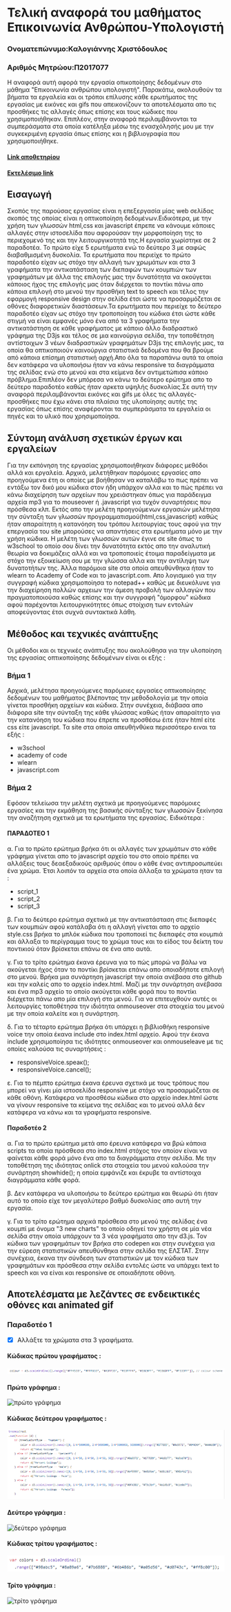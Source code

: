 # Τελική αναφορά του μαθήματος Επικοινωνία Ανθρώπου-Υπολογιστή
### Ονοματεπώνυμο:Καλογιάννης Χριστόδουλος
### Αριθμός Μητρώου:Π2017077

Η αναφορά αυτή αφορά την εργασία οπικοποίησης δεδομένων στο μάθημα "Επικοινωνία ανθρώπου υπολογιστή". Παρακάτω, ακολουθούν τα βήματα τα εργαλεία και οι τρόποι επίλυσης κάθε ερωτήματος της εργασίας με εικόνες και gifs που απεικονίζουν τα αποτελέσματα απο τις  προσθήκες τις αλλαγές όπως επίσης και τους κώδικες που χρησιμοποιήθηκαν. Επιπλέον, στην αναφορά περιλαμβάνονται τα συμπεράσματα στα οποία κατέληξα μέσω της ενασχόλησής μου με την συγκεκριμένη εργασία όπως επίσης και η βιβλιογραφία που χρησιμοποιήθηκε.

#### [Link αποθετηρίου](https://github.com/chriskalo/D3js-US-educational-attainment)
#### [Εκτελέσιμο link](https://chriskalo.github.io/D3js-US-educational-attainment/)




## Εισαγωγή
Σκοπός της παρούσας εργασίας είναι η επεξεργασία μίας web σελίδας σκοπός της οποίας είναι η οπτικοποίηση δεδομένων.Ειδικότερα, με την χρήση των γλωσσών html,css και javascript έπρεπε να κάνουμε κάποιες αλλαγές στην ιστοσελίδα που αφορούσαν την μορφοποίηση της το περιεχομενό της και την λειτουργικοτητά της.Η εργασία χωρίστηκε σε 2 παραδοτέα. Το πρώτο είχε 5 ερωτήματα ενώ το δεύτερο 3 με σαφώς διαβαθμισμένη δυσκολία.
Τα ερωτήματα που περιείχε το πρώτο παραδοτέο είχαν ως στόχο την αλλαγή των χρωμάτων και στα 3 γραφήματα την αντικατάσταση των διεπαφών των κουμπιών των γραφημάτων με άλλα της επιλογής μας την δυνατότητα να ακούγεται κάποιος ήχος της επιλογής μας όταν διέρχεται το ποντίκι πάνω απο κάποια επιλογή στο μενού την προσθήκη text to speech και τέλος την εφαρμογή responsive design στην σελίδα έτσι ώστε να προσαρμόζεται σε οθόνες διαφορετικών διαστάσεων.Τα ερωτήματα που περιείχε το δεύτερο παραδοτέο είχαν ως στόχο την τροποποίηση του κώδικα έτσι ώστε κάθε στιγμή να είναι εμφανές μόνο ένα από τα 3 γραφήματα την αντικατάστηση σε κάθε γραφήματος με κάποιο άλλο διαδραστικό γράφημα της D3js και τέλος σε μια καινούργια σελίδα, την τοποθέτηση αντίστοιχων 3 νέων διαδραστικών γραφημάτων D3js της επιλογής μας, τα οποία θα οπτικοποιούν καινούργια στατιστικά δεδομένα που θα βρούμε από κάποια επίσημη στατιστική αρχή.Απο όλα τα παραπάνω αυτά τα οποία δεν κατάφερα να υλοποιήσω ήταν να κάνω responsive τα διαγράμματα της σελίδας ενώ στο μενού και στα κείμενα δεν αντιμετώπισα κάποιο πρόβλημα.Επιπλέον δεν μπόρεσα να κάνω το δεύτερο ερώτημα απο το δεύτερο παραδοτέο καθώς ήταν αρκετα υψηλής δυσκολίας.Σε αυτή την αναφορά περιλαμβάνονται εικόνες και gifs με όλες τις αλλαγές-προσθήκες που έχω κάνει στα πλαίσια της υλοποίησης αυτής της εργασίας όπως επίσης αναφέρονται τα συμπεράσματα τα εργαλεία  οι πηγές και το υλικό που χρησιμοποίησα.



## Σύντομη ανάλυση σχετικών έργων και εργαλείων
Για την εκπόνηση της εργασίας χρησιμοποιήθηκαν διάφορες μεθόδοι αλλά και εργαλεία. Αρχικά, μελετήθηκαν παρόμοιες εργασίες απο προηγούμενα έτη οι οποίες με βοήθησαν να καταλάβω το πως πρέπει να εντάξω τον δικό μου κώδικα στον ήδη υπάρχον αλλα και το πώς πρέπει να κάνω διαχείρηση των αρχείων που χρειάστηκαν όπως για παράδειγμα αρχεία mp3 για το mouseover ή .javascript για τυχόν συναρτήσεις που πρόσθεσα κλπ. Εκτός απο την μελέτη προηγούμενων εργασιών μελέτησα την σύνταξη των γλωσσών προγραμματισμού(html,css,javascript) καθώς ήταν απαραίτητη η κατανόηση του τρόπου λειτουργίας τους αφού για την επεργασία του site μπορούσες να απαντήσεις στα ερωτήματα μόνο με την χρήση κώδικα. Η μελέτη των γλωσσών αυτών έγινε σε site όπως το w3school το οποίο σου δίνει την δυνατότητα εκτός απο την αναλυτική θεωρία  να δοκιμάζεις αλλά και να τροποποιείς έτοιμα παραδείγματα με στόχο την εξοικείωση σου με την γλώσσα αλλα και την αντίληψη των δυνατοτήτων της. Άλλα παρόμοια site στα οποία απευθύνθηκα ήταν το wlearn το Academy of Code και το javascript.com. Απο λογισμικό για την συγγραφή κώδικα χρησιμοποίησα το notepad++ καθώς με διευκόλυνε για την διαχείρηση πολλών αρχειων την άμεση προβολή των αλλαγών που πραγματοποιούσα καθώς επίσης και την συγγραφή "όμορφου" κώδικα αφού παρέχονται λειτουργικότητες όπως στοίχιση των εντολών αποφεύγοντας έτσι συχνά συντακτικά λάθη.


## Μέθοδος και τεχνικές ανάπτυξης
Οι μέθοδοι και οι τεχνικές ανάπτυξης που ακολούθησα για την υλοποίηση της εργασίας οπτικοποίησης δεδομένων είναι οι εξής : 
### Βήμα 1
Αρχικά, μελέτησα προηγούμενες παρόμοιες εργασίες οπτικοποίησης δεδομένων του μαθήματος βλέποντας την μεθοδολογία με την οποία γίνεται προσθήκη αρχείων και κώδικα. Στην συνέχεια, διάβασα απο διάφορα site την σύνταξη της κάθε γλώσσας καθώς ήταν απαραίτητο για την κατανόηση του κώδικα που έπρεπε να προσθέσω έιτε ήταν html είτε css είτε javascript. Τα site στα οποία απευθήνθύκα περισσότερο ειναι τα εξής : 
   
* w3school
* academy of code
* wlearn
* javascript.com

### Βήμα 2
Εφόσον τελείωσα την μελέτη σχετικά με προηγούμενες παρόμοιες εργασίες και την εκμάθηση της βασικής σύνταξης των γλωσσών ξεκίνησα την αναζήτηση σχετικά με τα ερωτήματα της εργασίας. Ειδικότερα : 
#### ΠΑΡΑΔΟΤΕΟ 1
α. Για το πρώτο ερώτημα βρήκα ότι οι αλλαγές των χρωμάτων στο κάθε γράφημα γίνεται απο το javascript αρχείο του στο οποίο πρέπει να αλλάξεις τους δεαεξαδικούς αριθμούς όπου ο κάθε ένας αντιπροσωπεύει ένα χρώμα. Έτσι λοιπόν τα αρχεία στα οποία άλλαξα τα χρώματα ηταν τα :

* script_1
* script_2
* script_3

β. Για το δεύτερο ερώτημα σχετικά με την αντικατάσταση στις διεπαφές των κουμπιών αφού κατάλαβα ότι η αλλαγή γίνεται απο το αρχείο style.css βρήκα το μπλόκ κώδικα που τροποποιεί τις διεπαφές στα κουμπιά και άλλαξα το περίγραμμα τους το χρώμα τους και το είδος του δείκτη του ποντικιού όταν βρίσκεται επάνω σε ένα απο αυτά.

γ. Για το τρίτο ερώτημα έκανα έρευνα για το πώς μπορώ να βάλω να ακούγεται ήχος όταν το ποντίκι βρίσκεται επάνω απο οποιαδήποτε επιλογή στο μενού. Βρήκα μια συνάρτηση javascript την οποία ανέβασα στο github και την καλείς απο το αρχείο index.html. Μαζί με την συνάρτηση ανέβασα και ένα mp3 αρχείο το οποίο ακούγεται κάθε φορά που το ποντίκι διέρχεται πάνω απο μία επιλογή στο μενού. Για να επιτευχθούν αυτές οι λειτουργίες τοποθέτησα την ιδιότητα onmouseover στα στοιχεία του μενού με την οποία καλείτε και η συνάρτηση.

δ. Για το τέταρτο ερώτημα βρήκα ότι υπάρχει η βιβλιοθήκη responsive voice την οποία έκανα include στο index.html αρχείο. Αφού την έκανα include χρησιμοποίησα τις ιδιότητες onmouseover και onmouseleave με τις οποίες καλούσα τις συναρτήσεις : 

* responsiveVoice.speaκ();
* responsiveVoice.cancel();

ε. Για το πέμπτο ερώτημα έκανα έρευνα σχετικά με τους τρόπους που μπορεί να γίνει μία ιστοσελίδα responsive με στόχο να προσαρμόζεται σε κάθε οθόνη. Κατάφερα να προσθέσω κώδικα στο αρχείο index.html ώστε να γίνουν responsive τα κείμενα της σελίδας και το μενού αλλά δεν κατάφερα να κάνω και τα γραφήματα responsive.

#### Παραδοτέο 2
α. Για το πρώτο ερώτημα μετά απο έρευνα κατάφερα να βρώ κάποια scripts τα οποία πρόσθεσα στο index.html στόχος τον οποίον είναι να φαίνεται κάθε φορά μόνο ένα απο τα διαγράμματα στην σελίδα. Με την τοποθέτηση της ιδιότητας onlick στα στοιχεία του μενού καλούσα την συνάρτηση showhide(); η οποία εμφάνιζε και έκρυβε τα αντίστοιχα διαγράμματα κάθε φορά.

β. Δεν κατάφερα να υλοποιήσω το δεύτερο ερώτημα και θεωρώ ότι ήταν αυτό το οποίο είχε τον μεγαλύτερο βαθμό δυσκολίας απο αυτή την εργασία.

γ. Για το τρίτο ερώτημα αρχικά πρόσθεσα στο μενού της σελίδας ένα κουμπί με όνομα "3 new charts" το οποίο οδηγεί τον χρήστη σε μία νέα σελίδα στην οποία υπάρχουν τα 3 νέα γραφήματα απο την d3.js. Τον κώδικα των γραφημάτων τον βρήκα στο codepen και στην συνέχεια για την εύρεση στατιστικών απευθύνθηκα στην σελίδα της ΕΛΣΤΑΤ. Στην συνέχεια, έκανα την σύνδεση των στατιστικών με τον κώδικα των γραφημάτων και πρόσθεσα στην σελίδα εντολές ώστε να υπάρχει text to speech και να είναι και responsive σε οποιαδήποτε οθόνη. 

## Aποτελέσματα με λεζάντες σε ενδεικτικές οθόνες και animated gif
### Παραδοτέο 1
- [x] Αλλάξτε τα χρώματα στα 3 γραφήματα. 
#### Κώδικας πρώτου γραφήματος :
![πρώτο γράφημα](xromata1.png)

#### Πρώτο γράφημα :
![πρώτο γράφημα]()
#### Κώδικας δεύτερου γραφήματος :
![δεύτερο γράφημα](xromata2.png)

#### Δεύτερο γράφημα :
![δεύτερο γράφημα]()
#### Κώδικας τρίτου γραφήματος :
![τρίτο γράφημα](xromata3.png)

#### Τρίτο γράφημα :
![τρίτο γράφημα]()




